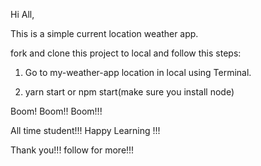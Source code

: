 Hi All,

This is a simple current location weather app.

fork and clone this project to local and follow this steps:

1. Go to my-weather-app location in local using Terminal.

2. yarn start or npm start(make sure you install node)

Boom! Boom!! Boom!!!

All time student!!! Happy Learning !!!

Thank you!!! follow for more!!!